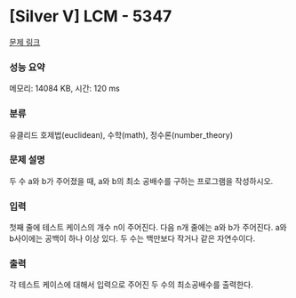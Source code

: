 # [Silver V] LCM - 5347 

[문제 링크](https://www.acmicpc.net/problem/5347) 

### 성능 요약

메모리: 14084 KB, 시간: 120 ms

### 분류

유클리드 호제법(euclidean), 수학(math), 정수론(number_theory)

### 문제 설명

<p>두 수 a와 b가 주어졌을 때, a와 b의 최소 공배수를 구하는 프로그램을 작성하시오.</p>

### 입력 

 <p>첫째 줄에 테스트 케이스의 개수 n이 주어진다. 다음 n개 줄에는 a와 b가 주어진다. a와 b사이에는 공백이 하나 이상 있다. 두 수는 백만보다 작거나 같은 자연수이다.</p>

### 출력 

 <p>각 테스트 케이스에 대해서 입력으로 주어진 두 수의 최소공배수를 출력한다.</p>

